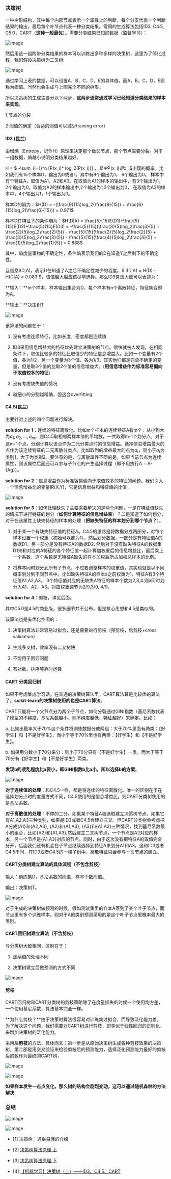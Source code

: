 ### 决策树
一种树形结构，其中每个内部节点表示一个属性上的判断，每个分支代表一个判断结果的输出，最后每个叶节点代表一种分类结果。常用的生成算法包括ID3, C4.5, C5.0，CART（**这种一般最优**）。需要分类结果已知的数据（监督学习）：

![image](https://raw.githubusercontent.com/CPS-zhangX/PhD-Study/master/images/decisiontree.jpg)

然后用这一组附带分类结果的样本可以训练出多种多样的决策树，这里为了简化过程，我们假设决策树为二叉树:

![image](https://raw.githubusercontent.com/CPS-zhangX/PhD-Study/master/images/decisiontree1.jpg)

通过学习上表的数据，可以设置A，B，C，D，E的具体值，而A，B，C，D，E则称为阈值。当然也会生成与上图完全不同的树形。

所以决策树的生成主要分以下两步，**这两步通常通过学习已经知道分类结果的样本来实现**。

1.节点的分裂

2 阈值的确定（合适的阈值可以减少training error）

#### ID3 (昆兰)

由增熵（Entropy，记作H）原理来决定那个做父节点，那个节点需要分裂。对于一组数据，熵越小说明分类结果越好。

H = $ -\sum_{i=1}^n [P(x_i)* log_2(P(x_i))] $，其中$P(x_i)$是$x_i$出现的概率。比如我们有15个样本D，输出为0或者1。其中有9个输出为1， 6个输出为0。 样本中有个特征A，取值为A1，A2和A3。在取值为A1的样本的输出中，有3个输出为1， 2个输出为0，取值为A2的样本输出中,2个输出为1,3个输出为0， 在取值为A3的样本中，4个输出为1，1个输出为0。

样本D的熵为：$H(D) = -(\frac{9}{15}log_2(\frac{9}{15}) + \frac{6}{15}log_2(\frac{6}{15})) = 0.971$

样本D在特征下的条件熵为：$H(D|A) = \frac{5}{15}E(D1)+\frac{5}{15}E(D2)+\frac{5}{15}E(D3) = -\frac{5}{15}(\frac{3}{5}log_2\frac{3}{5} + \frac{2}{5}log_2\frac{2}{5}) - \frac{5}{15}(\frac{2}{5}log_2\frac{2}{5} + \frac{3}{5}log_2\frac{3}{5}) - \frac{5}{15}(\frac{4}{5}log_2\frac{4}{5} + \frac{1}{5}log_2\frac{1}{5}) = 0.888$

其中，熵度量事物的不确定性，条件熵表示我们的D在知道Y之后剩下的不确定性。

互信息I(D,A)，表示D在知道了A之后不确定性减少的程度。$ I(D,A) = H(D) - H(D|A) = 0.083 $，该值越大越应该尽早选择。那么ID3算法大致可以表述为：

**输入：**m个样本，样本输出集合为D，每个样本有n个离散特征，特征集合即为A。

**输出：**决策树T

![image](https://raw.githubusercontent.com/CPS-zhangX/PhD-Study/master/images/DT.PNG)

该算法的问题在于：

1. 没有考虑连续特征，比如长度，密度都是连续值

2. ID3采用信息增益大的特征优先建立决策树的节点。很快就被人发现，在相同条件下，取值比较多的特征比取值少的特征信息增益大。比如一个变量有2个值，各为1/2，另一个变量为3个值，各为1/3，其实他们都是完全不确定的变量，但是取3个值的比取2个值的信息增益大。(**用信息增益作为标准容易偏向于取值较多的特征**)

3. 没有考虑缺失值的情况

4. 越细小的分割越精确，但这会overfitting

#### C4.5(昆兰)

主要针对上述的四个问题进行解决。

**solution for 1**：连续的特征离散化。比如m个样本的连续特征A有m个，从小到大为$a_1,a_2,\ldots, a_m$，则C4.5取相邻两样本值的平均数，一共取得m-1个划分点。对于这m-1个点，分别计算以该点作为二元分类点时的信息增益。选择信息增益最大的点作为该连续特征的二元离散分类点。比如取到的增益最大的点为$a_t$，则小于$a_t$为类别1，大于为类别2。要注意的是，与离散属性不同的是，如果当前节点为连续属性，则该属性后面还可以参与子节点的产生选择过程（即不用执行A = A-{Ag}）。

**solution for 2**：信息增益作为标准容易偏向于取值较多的特征的问题。我们引入一个信息增益比的变量IR(X,Y)，它是信息增益和特征熵的比值。

![image](https://raw.githubusercontent.com/CPS-zhangX/PhD-Study/master/images/DT1.PNG)

**solution for 3**：如何处理缺失？主要需要解决的是两个问题，一是在特征值缺失的情况下进行特征的划分（**如何计算特征的信息增益率**）？二是知道了如何划分，对于在该属性上缺失特征的样本的处理（**把缺失特征的样本划分到哪个节点？**）。

1. 对于某一个有缺失特征值的特征A。C4.5的思路是将数据分成两部分，对每个样本设置一个权重（初始可以都为1），然后划分数据，一部分是有特征值A的数据D1，另一部分是没有特征A的数据D2. 然后对于没有缺失特征A的数据集D1来和对应的A特征的各个特征值一起计算加权重后的信息增益比，最后乘上一个系数，这个系数是无特征A缺失的样本加权后所占加权总样本的比例。

2. 将样本同时划分到所有子节点，不过要调整样本的权重值，其实也就是以不同概率划分到不同节点中。比如缺失特征A的样本a之前权重为1，特征A有3个特征值A1,A2,A3。 3个特征值对应的无缺失A特征的样本个数为2,3,4.则a同时划分入A1，A2，A3。对应权重调节为2/9,3/9, 4/9。

**solution for 4**：剪枝，详见后面。

其中C5.0是4.5的商业版，很多细节并不公布，但是核心思想和4.5是类似的。

该算法也是有优化空间的：

1. 决策树算法非常容易过拟合，还是需要进行剪枝（预剪枝，后剪枝+cross validation）

2. 生成多叉树，效率没有二叉树快

3. 不能用于回归问题

4. 有对数，排序等耗时运算

#### CART 分类回归树

如果不考虑集成学习话，在普通的决策树算法里，CART算法算是比较优的算法了。**scikit-learn的决策树使用的也是CART算法**。

CART只能将一个父节点分为两个子节点，如何分裂通过GINI指数（基尼系数代表了模型的不纯度，基尼系数越小，则不纯度越低，特征越好）来确定。比如：

a. 比如出勤率大于70%这个条件将训练数据分成两组：大于70%里面有两类：【好学生】和【不是好学生】，而小于等于70%里也有两类：【好学生】和【不是好学生】。

b. 如果用分数小于70分来分：则小于70分只有【不是好学生】一类，而大于等于70分有【好学生】和【不是好学生】两类。

**发现b的凌乱程度比a要小，即GINI指数b比a小，所以选择b的方案**。

![image](https://raw.githubusercontent.com/CPS-zhangX/PhD-Study/master/images/DT2.PNG)

**对于连续值的处理**：和C4.5一样，都是将连续的特征离散化。唯一的区别在于在选择划分点时的度量方式不同，C4.5使用的是信息增益比，则CART分类树使用的是基尼系数。

**对于离散值的处理**：不停的二分。如果某个特征A被选取建立决策树节点，如果它有A1,A2,A3三种类别，如果是ID3或者C4.5会建立三叉。但CART分类树会考虑把A分成{A1}和{A2,A3}, {A2}和{A1,A3}, {A3}和{A1,A2}三种情况，找到基尼系数最小的组合，比如{A2}和{A1,A3},然后建立二叉树节点，一个节点是A2对应的样本，另一个节点是{A1,A3}对应的节点。同时，由于这次没有把特征A的取值完全分开，后面我们还有机会在子节点继续选择到特征A来划分A1和A3。这和ID3或者C4.5不同，在ID3或者C4.5的一棵子树中，离散特征只会参与一次节点的建立。

#### CART分类树建立算法的具体流程（不包含剪枝）
输入：训练集D，基尼系数的阈值，样本个数阈值。

输出：决策树T。

![image](https://raw.githubusercontent.com/CPS-zhangX/PhD-Study/master/images/DT3.PNG)

对于生成的决策树做预测的时候，假如测试集里的样本A落到了某个叶子节点，而节点里有多个训练样本。则对于A的类别预测采用的是这个叶子节点里概率最大的类别。

#### CART回归树建立算法（不含剪枝）
与分类树大致相同，区别在于：

1. 连续值的处理不同

2. 决策树建立后做预测的方式不同

![image](https://raw.githubusercontent.com/CPS-zhangX/PhD-Study/master/images/DT4.PNG)

#### 剪枝

CART回归树和CART分类树的剪枝策略除了在度量损失的时候一个使用均方差，一个使用基尼系数，算法基本完全一样。

**为什么剪枝？**由于决策时算法很容易对训练集过拟合，而导致泛化能力差，为了解决这个问题，我们需要对CART树进行剪枝，即类似于线性回归的正则化，来增加决策树的泛化能力。

采用**后剪枝**的方法，具体而言：第一步是从原始决策树生成各种剪枝效果的决策树，第二部是用交叉验证来检验剪枝后的预测能力，选择泛化预测能力最好的剪枝后的数作为最终的CART树。

![image](https://raw.githubusercontent.com/CPS-zhangX/PhD-Study/master/images/DT5.PNG)

![image](https://raw.githubusercontent.com/CPS-zhangX/PhD-Study/master/images/DT6.PNG)

**如果样本发生一点点变化，那么树的结构会剧烈变动，这可以通过随机森林的方法解决**

### 总结
![image](https://raw.githubusercontent.com/CPS-zhangX/PhD-Study/master/images/DT7.PNG)

![image](https://raw.githubusercontent.com/CPS-zhangX/PhD-Study/master/images/DT8.PNG)

- [1] [决策树：通俗易懂的介绍](https://zhuanlan.zhihu.com/p/30059442)

- [2] [决策树算法原理 上](https://www.cnblogs.com/pinard/p/6050306.html)

- [3] [决策树算法原理 下](https://www.cnblogs.com/pinard/p/6053344.html)

- [4] [【机器学习】决策树（上）——ID3、C4.5、CART](https://zhuanlan.zhihu.com/p/85731206)

